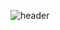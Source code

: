 ![header](https://capsule-render.vercel.app/api?type=waving&color=timeAuto&height=300&section=header&text=capsule%20render&fontSize=90)





<!--
**Gwangiksin/Gwangiksin** is a ✨ _special_ ✨ repository because its `README.md` (this file) appears on your GitHub profile.

Here are some ideas to get you started:

- 🔭 I’m currently working on ...
- 🌱 I’m currently learning ...
- 👯 I’m looking to collaborate on ...
- 🤔 I’m looking for help with ...
- 💬 Ask me about ...
- 📫 How to reach me: ...
- 😄 Pronouns: ...
- ⚡ Fun fact: ...
-->
